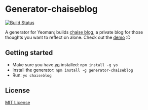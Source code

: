 # Generator-chaiseblog
[![Build Status](https://secure.travis-ci.org/garbados/generator-chaiseblog.png?branch=master)](https://travis-ci.org/garbados/generator-chaiseblog)

A generator for Yeoman; builds [chaise blog](https://github.com/garbados/chaiseblog), a private blog for those thoughts you want to reflect on alone. Check out the [demo](http://chaisedemo.maxthayer.org/#/) :D

## Getting started
- Make sure you have [yo](https://github.com/yeoman/yo) installed:
    `npm install -g yo`
- Install the generator: `npm install -g generator-chaiseblog`
- Run: `yo chaiseblog`

## License
[MIT License](http://en.wikipedia.org/wiki/MIT_License)
